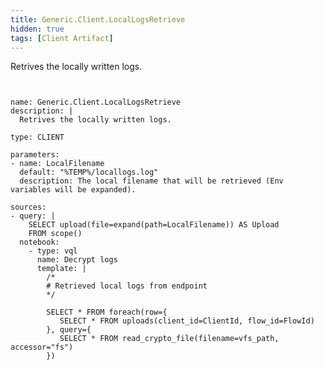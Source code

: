 ```yaml
---
title: Generic.Client.LocalLogsRetrieve
hidden: true
tags: [Client Artifact]
---
```


Retrives the locally written logs.


<pre><code class="language-yaml">

name: Generic.Client.LocalLogsRetrieve
description: |
  Retrives the locally written logs.

type: CLIENT

parameters:
- name: LocalFilename
  default: "%TEMP%/locallogs.log"
  description: The local filename that will be retrieved (Env variables will be expanded).

sources:
- query: |
    SELECT upload(file=expand(path=LocalFilename)) AS Upload
    FROM scope()
  notebook:
    - type: vql
      name: Decrypt logs
      template: |
        /*
        # Retrieved local logs from endpoint
        */

        SELECT * FROM foreach(row={
           SELECT * FROM uploads(client_id=ClientId, flow_id=FlowId)
        }, query={
           SELECT * FROM read_crypto_file(filename=vfs_path, accessor="fs")
        })


</code></pre>
